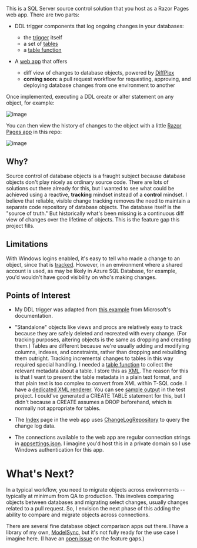 This is a SQL Server source control solution that you host as a Razor Pages web app. There are two parts:

- DDL trigger components that log ongoing changes in your databases:
  - the [trigger](https://github.com/adamfoneil/DbFlow/blob/master/Trigger.sql) itself
  - a set of [tables](https://github.com/adamfoneil/DbFlow/blob/master/Tables.sql)
  - a [table function](https://github.com/adamfoneil/DbFlow/blob/master/TableComponents.sql)

- A [web app](https://github.com/adamfoneil/DbFlow/tree/master/DbFlow.Web) that offers
  - diff view of changes to database objects, powered by [DiffPlex](https://github.com/mmanela/diffplex)
  - **coming soon:** a pull request workflow for requesting, approving, and deploying database changes from one environment to another

Once implemented, executing a DDL create or alter statement on any object, for example:

![image](https://user-images.githubusercontent.com/4549398/127789248-29c52b3c-64db-4abd-b737-0b1eb34737f3.png)

You can then view the history of changes to the object with a little [Razor Pages app](https://github.com/adamfoneil/DbFlow/tree/master/DbFlow.Web) in this repo:

![image](https://user-images.githubusercontent.com/4549398/127789297-5bda234a-72a7-423d-a685-54e580ede26c.png)


## Why?
Source control of database objects is a fraught subject because database objects don't play nicely as ordinary source code. There are lots of solutions out there already for this, but I wanted to see what could be achieved using a reactive, **tracking** mindset instead of a **control** mindset. I believe that reliable, visible change tracking removes the need to maintain a separate code repository of database objects. The database itself is the "source of truth." But historically what's been missing is a continuous diff view of changes over the lifetime of objects. This is the feature gap this project fills.

## Limitations
With Windows logins enabled, it's easy to tell who made a change to an object, since that is [tracked](https://github.com/adamfoneil/DbFlow/blob/master/Tables.sql#L9). However, in an environment where a shared account is used, as may be likely in Azure SQL Database, for example, you'd wouldn't have good visibility on who's making changes.

## Points of Interest
- My DDL trigger was adapted from [this example](https://docs.microsoft.com/en-us/sql/t-sql/functions/eventdata-transact-sql?view=sql-server-ver15#b-creating-a-log-table-with-event-data-in-a-ddl-trigger) from Microsoft's documentation.

- "Standalone" objects like views and procs are relatively easy to track because they are safely deleted and recreated with every change. (For tracking purposes, altering objects is the same as dropping and creating them.) Tables are different because we're usually adding and modifying columns, indexes, and constraints, rather than dropping and rebuilding them outright. Tracking incremental changes to tables in this way required special handling. I needed a [table function](https://github.com/adamfoneil/DbFlow/blob/master/TableComponents.sql) to collect the relevant metadata about a table. I store this as [XML](https://github.com/adamfoneil/DbFlow/blob/master/Trigger.sql#L48-L49). The reason for this is that I want to present the table metadata in a plain text format, and that plain text is too complex to convert from XML within T-SQL code. I have a [dedicated XML renderer](https://github.com/adamfoneil/DbFlow/blob/master/DbFlow.Services/TableDefRenderer.cs). You can see [sample output](https://github.com/adamfoneil/DbFlow/blob/master/DbFlow.Test/Resources/Appointment.txt) in the test project. I could've generated a CREATE TABLE statement for this, but I didn't because a CREATE assumes a DROP beforehand, which is normally not appropriate for tables.

- The [Index](https://github.com/adamfoneil/DbFlow/blob/master/DbFlow.Web/Pages/Index.cshtml) page in the web app uses [ChangeLogRepository](https://github.com/adamfoneil/DbFlow/blob/master/DbFlow.Services/ChangeLogRepository.cs) to query the change log data.

- The connections available to the web app are regular connection strings in [appsettings.json](https://github.com/adamfoneil/DbFlow/blob/master/DbFlow.Web/appsettings.json#L2-L5). I imagine you'd host this in a private domain so I use Windows authentication for this app.

# What's Next?
In a typical workflow, you need to migrate objects across environments -- typically at minimum from QA to production. This involves comparing objects between databases and migrating select changes, usually changes related to a pull request. So, I envision the next phase of this adding the ability to compare and migrate objects across connections.

There are several fine database object comparison apps out there. I have a library of my own, [ModelSync](https://github.com/adamfoneil/ModelSync), but it's not fully ready for the use case I imagine here. (I have an [open issue](https://github.com/adamfoneil/ModelSync/issues/16) on the feature gaps.)


